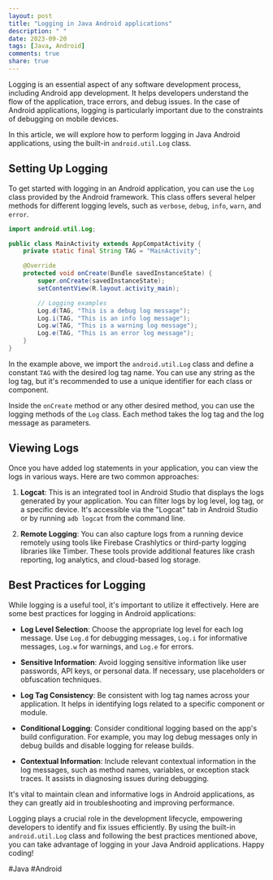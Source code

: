 ```yaml
---
layout: post
title: "Logging in Java Android applications"
description: " "
date: 2023-09-20
tags: [Java, Android]
comments: true
share: true
---
```


Logging is an essential aspect of any software development process, including Android app development. It helps developers understand the flow of the application, trace errors, and debug issues. In the case of Android applications, logging is particularly important due to the constraints of debugging on mobile devices.

In this article, we will explore how to perform logging in Java Android applications, using the built-in `android.util.Log` class.

## Setting Up Logging

To get started with logging in an Android application, you can use the `Log` class provided by the Android framework. This class offers several helper methods for different logging levels, such as `verbose`, `debug`, `info`, `warn`, and `error`.

```java
import android.util.Log;

public class MainActivity extends AppCompatActivity {
    private static final String TAG = "MainActivity";

    @Override
    protected void onCreate(Bundle savedInstanceState) {
        super.onCreate(savedInstanceState);
        setContentView(R.layout.activity_main);

        // Logging examples
        Log.d(TAG, "This is a debug log message");
        Log.i(TAG, "This is an info log message");
        Log.w(TAG, "This is a warning log message");
        Log.e(TAG, "This is an error log message");
    }
}
```

In the example above, we import the `android.util.Log` class and define a constant `TAG` with the desired log tag name. You can use any string as the log tag, but it's recommended to use a unique identifier for each class or component.

Inside the `onCreate` method or any other desired method, you can use the logging methods of the `Log` class. Each method takes the log tag and the log message as parameters.

## Viewing Logs

Once you have added log statements in your application, you can view the logs in various ways. Here are two common approaches:

1. **Logcat**: This is an integrated tool in Android Studio that displays the logs generated by your application. You can filter logs by log level, log tag, or a specific device. It's accessible via the "Logcat" tab in Android Studio or by running `adb logcat` from the command line.

2. **Remote Logging**: You can also capture logs from a running device remotely using tools like Firebase Crashlytics or third-party logging libraries like Timber. These tools provide additional features like crash reporting, log analytics, and cloud-based log storage.

## Best Practices for Logging

While logging is a useful tool, it's important to utilize it effectively. Here are some best practices for logging in Android applications:

- **Log Level Selection**: Choose the appropriate log level for each log message. Use `Log.d` for debugging messages, `Log.i` for informative messages, `Log.w` for warnings, and `Log.e` for errors.

- **Sensitive Information**: Avoid logging sensitive information like user passwords, API keys, or personal data. If necessary, use placeholders or obfuscation techniques.

- **Log Tag Consistency**: Be consistent with log tag names across your application. It helps in identifying logs related to a specific component or module.

- **Conditional Logging**: Consider conditional logging based on the app's build configuration. For example, you may log debug messages only in debug builds and disable logging for release builds.

- **Contextual Information**: Include relevant contextual information in the log messages, such as method names, variables, or exception stack traces. It assists in diagnosing issues during debugging.

It's vital to maintain clean and informative logs in Android applications, as they can greatly aid in troubleshooting and improving performance.

Logging plays a crucial role in the development lifecycle, empowering developers to identify and fix issues efficiently. By using the built-in `android.util.Log` class and following the best practices mentioned above, you can take advantage of logging in your Java Android applications. Happy coding!

#Java #Android